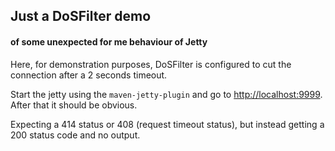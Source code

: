 ## Just a DoSFilter demo

#### of some unexpected for me behaviour of Jetty

Here, for demonstration purposes, DoSFilter is configured to cut the connection after a 2 seconds timeout.

Start the jetty using the ```maven-jetty-plugin``` and go to [http://localhost:9999](http://localhost:9999).
After that it should be obvious.

Expecting a 414 status or 408 (request timeout status), but instead getting a 200 status code and no output.